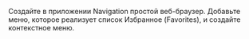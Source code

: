 Создайте в приложении Navigation простой веб-браузер. Добавьте меню, которое реализует список Избранное (Favorites), и создайте контекстное меню.
